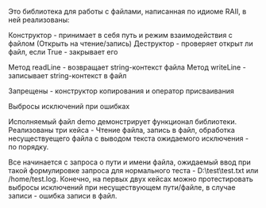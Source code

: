Это библиотека для работы с файлами, написанная по идиоме RAII, в ней реализованы:

Конструктор - принимает в себя путь и режим взаимодействия с файлом (Открыть на чтение/запись)
Деструктор - проверяет открыт ли файл, если True - закрывает его

Метод readLine - возвращает string-контекст файла
Метод writeLine - записывает string-контекст в файл

Запрещены - конструктор копирования и оператор присваивания

Выбросы исключений при ошибках 

Исполняемый файл demo демонстрирует функционал библиотеки. Реализованы три кейса - Чтение файла, запись в файл, обработка несуществуещего файла с выводом текста ожидаемого исключения - по порядку.

Все начинается с запроса о пути и имени файла, ожидаемый ввод при такой формулировке запроса для нормального теста - D:\test\test.txt или /home/test.log. 
Конечно, на первых двух кейсах можно протестировать выбросы исключений при несуществующем пути/файле, в случае записи - ошибка записи в файл.
